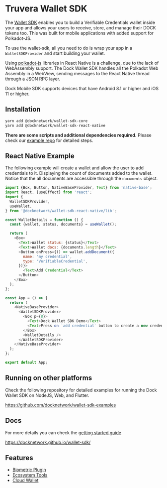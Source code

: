 # Truvera Wallet SDK

The [Wallet SDK](https://github.com/docknetwork/wallet-sdk) enables you to build a Verifiable Credentials wallet inside your app and allows your users to receive, store, and manage their DOCK tokens too. This was built for mobile applications with added support for Polkadot-JS.

To use the wallet-sdk, all you need to do is wrap your app in a `WalletSDKProvider` and start building your wallet.

Using [polkadot-js](https://polkadot.js.org/) libraries in React Native is a challenge, due to the lack of WebAssembly support.
The Dock Wallet SDK handles all the Polkadot Web Assembly in a WebView, sending messages to the React Native thread through a JSON RPC layer.

Dock Mobile SDK supports devices that have Android 8.1 or higher and iOS 11 or higher.

## Installation
```js
yarn add @docknetwork/wallet-sdk-core
yarn add @docknetwork/wallet-sdk-react-native

```
**There are some scripts and additional dependencies required.**
Please check our [example repo](https://github.com/docknetwork/wallet-sdk-demo) for detailed steps. 

## React Native Example
The following example will create a wallet and allow the user to add credentials to it. Displaying the count of documents added to the wallet.
Notice that the all documents are accessible through the `documents` object.

```js
import {Box, Button, NativeBaseProvider, Text} from 'native-base';
import React, {useEffect} from 'react';
import {
  WalletSDKProvider,
  useWallet,
} from '@docknetwork/wallet-sdk-react-native/lib';

const WalletDetails = function () {
  const {wallet, status, documents} = useWallet();

  return (
    <Box>
      <Text>Wallet status: {status}</Text>
      <Text>Wallet docs: {documents.length}</Text>
      <Button onPress={() => wallet.addDocument({
        name: 'my credential',
        type: 'VerifiableCredential',
      })}>
        <Text>Add Credential</Text>
      </Button>
    </Box>
  );
};

const App = () => {
  return (
    <NativeBaseProvider>
      <WalletSDKProvider>
        <Box p={8}>
          <Text>Dock Wallet SDK Demo</Text>
          <Text>Press on `add credential` button to create a new credential</Text>
        </Box>
        <WalletDetails />
      </WalletSDKProvider>
    </NativeBaseProvider>
  );
};

export default App;

```

## Running on other platforms

Check the following repository for detailed examples for running the Dock Wallet SDK on NodeJS, Web, and Flutter.

https://github.com/docknetwork/wallet-sdk-examples


## Docs

For more details you can check the [getting started guide](https://github.com/docknetwork/wallet-sdk/blob/master/docs/getting-started.md)

https://docknetwork.github.io/wallet-sdk/

## Features
- [Biometric Plugin](https://github.com/docknetwork/wallet-sdk/blob/master/docs/biometric-plugin.md)
- [Ecosystem Tools](https://github.com/docknetwork/wallet-sdk/blob/master/docs/ecosystem-tools.md)
- [Cloud Wallet](https://github.com/docknetwork/wallet-sdk/blob/master/docs/cloud-wallet.md)
